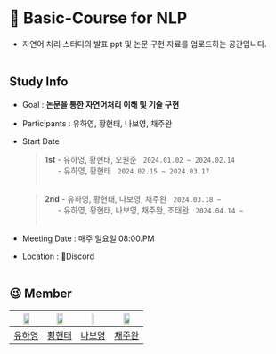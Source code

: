 # 📰 Basic-Course for NLP
- 자연어 처리 스터디의 발표 ppt 및 논문 구현 자료를 업로드하는 공간입니다.
</br></br>

## Study Info
* Goal : **논문을 통한 자연어처리 이해 및 기술 구현**
* Participants : 유하영, 황현태, 나보영, 채주완
* Start Date
  > **1st** - 유하영, 황현태, 오원준  &nbsp; `2024.01.02 ~ 2024.02.14`<br>
  > &nbsp;&nbsp;&nbsp;&nbsp;&nbsp; - 유하영, 황현태  &nbsp; `2024.02.15 ~ 2024.03.17`<br><br>
    
  > **2nd** - 유하영, 황현태, 나보영, 채주완 &nbsp; `2024.03.18 ~ `<br>
  > &nbsp;&nbsp;&nbsp;&nbsp;&nbsp; - 유하영, 황현태, 나보영, 채주완, 조태완  &nbsp; `2024.04.14 ~ `<br><br>
  
* Meeting Date : 매주 일요일 08:00.PM
* Location : 👾Discord
</br></br>


## 😉 Member
| <img src="https://github.com/NLP-Study-JAPPU/.github/assets/90309728/2e337040-c033-4ec1-a9aa-122f15cc0f0a" width="50%" height="50%"> |<img src="https://github.com/NLP-Study-JAPPU/.github/assets/47472389/4f48112b-30b4-4f51-9feb-2f1b4075c945" width="50%" height="50%">|<img src="https://github.com/NLP-Study-JAPPU/.github/assets/70682434/b1c90820-a349-4cff-910e-0a679938a468" width="30%" height="30%">| <img src="https://avatars.githubusercontent.com/u/81293158?s=400&v=4" width="50%" height="50%">|
|:---:|:---:|:---:|:---:|
|[유하영](https://github.com/Hayeonggg)|[황현태](https://github.com/Oneul-hyeon)|[나보영](https://github.com/naboyeong)|[채주완](https://github.com/joowan1108)|[조태완](https://github.com/joowan1108)|

